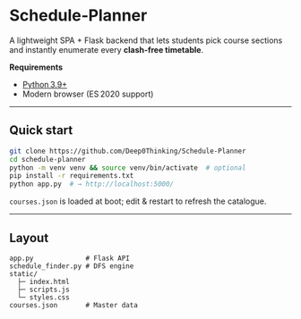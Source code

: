 # Schedule‑Planner

A lightweight SPA + Flask backend that lets students pick course sections and instantly enumerate every **clash‑free timetable**.

**Requirements**
- [Python 3.9+](https://www.python.org/downloads/release/python-390/)
- Modern browser (ES 2020 support)

---


## Quick start
```bash
git clone https://github.com/Deep0Thinking/Schedule-Planner
cd schedule-planner
python -m venv venv && source venv/bin/activate  # optional
pip install -r requirements.txt
python app.py  # → http://localhost:5000/
```
`courses.json` is loaded at boot; edit & restart to refresh the catalogue.

---

## Layout
```
app.py             # Flask API
schedule_finder.py # DFS engine
static/
  ├─ index.html
  ├─ scripts.js
  └─ styles.css
courses.json       # Master data
```